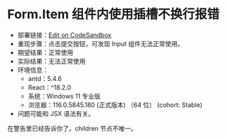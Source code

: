 # Form.Item 组件内使用插槽不换行报错

- 部署链接：[Edit on CodeSandbox](https://codesandbox.io/static/img/play-codesandbox.svg)
- 重现步骤：点击提交按钮，可发现 Input 组件无法正常使用。
- 期望结果：正常使用
- 实际结果：无法正常使用
- 环境信息：
  - antd：5.4.6
  - React：^18.2.0
  - 系统：Windows 11 专业版
  - 浏览器：116.0.5845.180 (正式版本) （64 位） (cohort: Stable)
- 问题可能和 JSX 语法有关。

在警告里已经告诉你了。children 节点不唯一。

